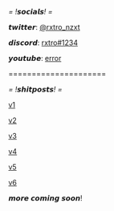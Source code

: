 *= !𝙨𝙤𝙘𝙞𝙖𝙡𝙨! =*

𝙩𝙬𝙞𝙩𝙩𝙚𝙧: [@rxtro_nzxt](https://twitter.com/rxtro_nzxt)

𝙙𝙞𝙨𝙘𝙤𝙧𝙙: [rxtro#1234](https://discord.com/users/606670530938011651)

𝙮𝙤𝙪𝙩𝙪𝙗𝙚: [error](https://www.youtube.com/channel/UCEnidBkKEDdS1pxZBnCzARg/about)

=====================

*= !𝙨𝙝𝙞𝙩𝙥𝙤𝙨𝙩𝙨! =*

[v1](https://cdn.discordapp.com/attachments/820506318934376458/1003581221894361148/shitpost_v1.mov)

[v2](https://cdn.discordapp.com/attachments/820506318934376458/1003581222196355162/shitpost_v2.mp4)

[v3](https://cdn.discordapp.com/attachments/820506318934376458/1003581222515130378/shitpost_v3.webm)

[v4](https://cdn.discordapp.com/attachments/820506318934376458/1003581222993268766/shitpost_v4.mp4)

[v5](https://cdn.discordapp.com/attachments/820506318934376458/1003581223353987072/shitpost_v5.mp4)

[v6](https://cdn.discordapp.com/attachments/820506318934376458/1003581223710511155/shitpost_v6.mp4)


𝙢𝙤𝙧𝙚 𝙘𝙤𝙢𝙞𝙣𝙜 𝙨𝙤𝙤𝙣!
